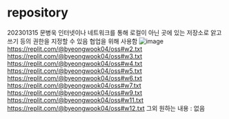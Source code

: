 # repository
202301315 문병욱
인터넷이나 네트워크를 통해 로컬이 아닌 곳에 있는 저장소로 앍고 쓰기 등의 권한을 지정할 수 있음 협업을 위해 사용함
![image](https://github.com/qlqwjs/repository/assets/170285190/abd15db3-5653-46cf-bf3d-de769bd938b0)
https://replit.com/@byeongwook04/oss#w2.txt
https://replit.com/@byeongwook04/oss#w3.txt
https://replit.com/@byeongwook04/oss#w4.txt
https://replit.com/@byeongwook04/oss#w5.txt
https://replit.com/@byeongwook04/oss#w6.txt
https://replit.com/@byeongwook04/oss#w7.txt
https://replit.com/@byeongwook04/oss#w9.txt
https://replit.com/@byeongwook04/oss#w11.txt
https://replit.com/@byeongwook04/oss#w12.txt
그외 원하는 내용 : 없음
